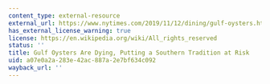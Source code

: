 ```yaml
---
content_type: external-resource
external_url: https://www.nytimes.com/2019/11/12/dining/gulf-oysters.html
has_external_license_warning: true
license: https://en.wikipedia.org/wiki/All_rights_reserved
status: ''
title: Gulf Oysters Are Dying, Putting a Southern Tradition at Risk
uid: a07e0a2a-283e-42ac-887a-2e7bf634c092
wayback_url: ''
---
```

